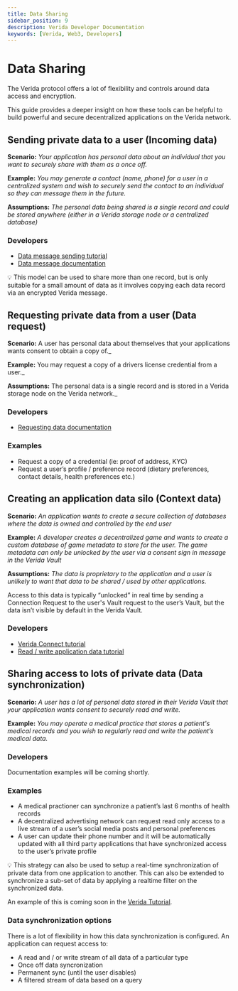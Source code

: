 ```yaml
---
title: Data Sharing
sidebar_position: 9
description: Verida Developer Documentation
keywords: [Verida, Web3, Developers]
---
```


# Data Sharing

The Verida protocol offers a lot of flexibility and controls around data access and encryption.

This guide provides a deeper insight on how these tools can be helpful to build powerful and secure decentralized applications on the Verida network.

## Sending private data to a user (Incoming data)

**Scenario:** _Your application has personal data about an individual that you want to securely share with them as a once off._

**Example:** _You may generate a contact (name, phone) for a user in a centralized system and wish to securely send the contact to an individual so they can message them in the future._

**Assumptions:** _The personal data being shared is a single record and could be stored anywhere (either in a Verida storage node or a centralized database)_

### Developers

- [Data message sending tutorial](../tutorial/messaging)
- [Data message documentation](../client-sdk/messaging#sending-messages-outbox)

<aside>
💡 This model can be used to share more than one record, but is only suitable for a small amount of data as it involves copying each data record via an encrypted Verida message.

</aside>

## Requesting private data from a user (Data request)

**Scenario:** A user has personal data about themselves that your applications wants consent to obtain a copy of._

**Example:** You may request a copy of a drivers license credential from a user._

**Assumptions:** The personal data is a single record and is stored in a Verida storage node on the Verida network._

### Developers

- [Requesting data documentation](../client-sdk/messaging#requesting-data)

### Examples

- Request a copy of a credential (ie: proof of address, KYC)
- Request a user’s profile / preference record (dietary preferences, contact details, health preferences etc.)

## Creating an application data silo (Context data)

**Scenario:** _An application wants to create a secure collection of databases where the data is owned and controlled by the end user_

**Example:** _A developer creates a decentralized game and wants to create a custom database of game metadata to store for the user. The game metadata can only be unlocked by the user via a consent sign in message in the Verida Vault_

**Assumptions:** _The data is proprietary to the application and a user is unlikely to want that data to be shared / used by other applications._

Access to this data is typically “unlocked” in real time by sending a Connection Request to the user's Vault request to the user’s Vault, but the data isn’t visible by default in the Verida Vault.

### Developers

- [Verida Connect tutorial](../tutorial/SSO)
- [Read / write application data tutorial](../tutorial/datastores)

## Sharing access to lots of private data (Data synchronization)

**Scenario:** _A user has a lot of personal data stored in their Verida Vault that your application wants consent to securely read and write._

**Example:** _You may operate a medical practice that stores a patient's medical records and you wish to regularly read and write the patient’s medical data._

### Developers

Documentation examples will be coming shortly.

### Examples

- A medical practioner can synchronize a patient’s last 6 months of health records
- A decentralized advertising network can request read only access to a live stream of a user’s social media posts and personal preferences
- A user can update their phone number and it will be automatically updated with all third party applications that have synchronized access to the user’s private profile

<aside>
💡 This strategy can also be used to setup a real-time synchronization of private data from one application to another. This can also be extended to synchronize a sub-set of data by applying a realtime filter on the synchronized data.

</aside>

An example of this is coming soon in the [Verida Tutorial](../tutorial/introduction).

### Data synchronization options

There is a lot of flexibility in how this data synchronization is configured. An application can request access to:

- A read and / or write stream of all data of a particular type
- Once off data syncronization
- Permanent sync (until the user disables)
- A filtered stream of data based on a query